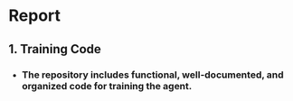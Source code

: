 # Report

## 1. Training Code

* ### The repository includes functional, well-documented, and organized code for training the agent. <br>
